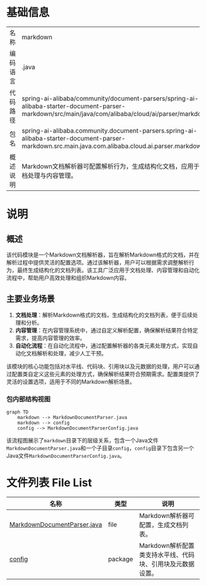 # 基础信息

|      |      |
|------|------|
| 名称 | markdown |
| 编码语言 | .java |
| 代码路径 | spring-ai-alibaba/community/document-parsers/spring-ai-alibaba-starter-document-parser-markdown/src/main/java/com/alibaba/cloud/ai/parser/markdown |
| 包名 | spring-ai-alibaba.community.document-parsers.spring-ai-alibaba-starter-document-parser-markdown.src.main.java.com.alibaba.cloud.ai.parser.markdown |
| 概述说明 | Markdown文档解析器可配置解析行为，生成结构化文档，应用于文档处理与内容管理。 |

# 说明

## 概述

该代码模块是一个Markdown文档解析器，旨在解析Markdown格式的文档，并在解析过程中提供灵活的配置选项。通过该解析器，用户可以根据需求调整解析行为，最终生成结构化的文档列表。该工具广泛应用于文档处理、内容管理和自动化流程中，帮助用户高效处理和组织Markdown内容。

## 主要业务场景

1. **文档处理**：解析Markdown格式的文档，生成结构化的文档列表，便于后续处理和分析。
2. **内容管理**：在内容管理系统中，通过自定义解析配置，确保解析结果符合特定需求，提高内容管理的效率。
3. **自动化流程**：在自动化流程中，通过配置解析器的各类元素处理方式，实现自动化文档解析和处理，减少人工干预。

该模块的核心功能包括对水平线、代码块、引用块以及元数据的处理，用户可以通过配置类自定义这些元素的处理方式，确保解析结果符合预期需求。配置类提供了灵活的设置选项，适用于不同的Markdown解析场景。


### 包内部结构视图

```mermaid
graph TD
    markdown --> MarkdownDocumentParser.java
    markdown --> config
    config --> MarkdownDocumentParserConfig.java
```

该流程图展示了`markdown`目录下的层级关系，包含一个Java文件`MarkdownDocumentParser.java`和一个子目录`config`，`config`目录下包含另一个Java文件`MarkdownDocumentParserConfig.java`。

# 文件列表 File List

| 名称   | 类型  | 说明 |
|-------|------|-------------|
| [MarkdownDocumentParser.java](MarkdownDocumentParser.md) | file | Markdown解析器可配置，生成文档列表。 |
| [config](config/_module.md) | package | Markdown解析配置类支持水平线、代码块、引用块及元数据设置。 |


